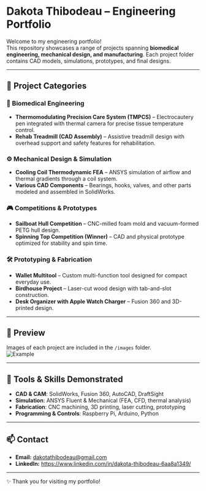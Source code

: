 # Dakota Thibodeau – Engineering Portfolio  

Welcome to my engineering portfolio!  
This repository showcases a range of projects spanning **biomedical engineering, mechanical design, and manufacturing**. Each project folder contains CAD models, simulations, prototypes, and final designs.  

---

## 📂 Project Categories  

### 🧪 Biomedical Engineering  
- **Thermomodulating Precision Care System (TMPCS)** – Electrocautery pen integrated with thermal camera for precise tissue temperature control.  
- **Rehab Treadmill (CAD Assembly)** – Assistive treadmill design with overhead support and safety features for rehabilitation.  

### ⚙️ Mechanical Design & Simulation  
- **Cooling Coil Thermodynamic FEA** – ANSYS simulation of airflow and thermal gradients through a coil system.  
- **Various CAD Components** – Bearings, hooks, valves, and other parts modeled and assembled in SolidWorks.  

### 🎮 Competitions & Prototypes  
- **Sailboat Hull Competition** – CNC-milled foam mold and vacuum-formed PETG hull design.  
- **Spinning Top Competition (Winner)** – CAD and physical prototype optimized for stability and spin time.  

### 🛠️ Prototyping & Fabrication  
- **Wallet Multitool** – Custom multi-function tool designed for compact everyday use.  
- **Birdhouse Project** – Laser-cut wood design with tab-and-slot construction.  
- **Desk Organizer with Apple Watch Charger** – Fusion 360 and 3D-printed design.  

---

## 📸 Preview  

Images of each project are included in the `/images` folder.  
![Example](images/Birdhouse_Final_Product_front.jpg)  

---

## 🔧 Tools & Skills Demonstrated  
- **CAD & CAM**: SolidWorks, Fusion 360, AutoCAD, DraftSight  
- **Simulation**: ANSYS Fluent & Mechanical (FEA, CFD, thermal analysis)  
- **Fabrication**: CNC machining, 3D printing, laser cutting, prototyping  
- **Programming & Controls**: Raspberry Pi, Arduino, Python  

---

## 📫 Contact  
- **Email:** dakotathibodeau@gmail.com  
- **LinkedIn:** https://www.linkedin.com/in/dakota-thibodeau-6aa8a1349/
---

✨ Thank you for visiting my portfolio!  
